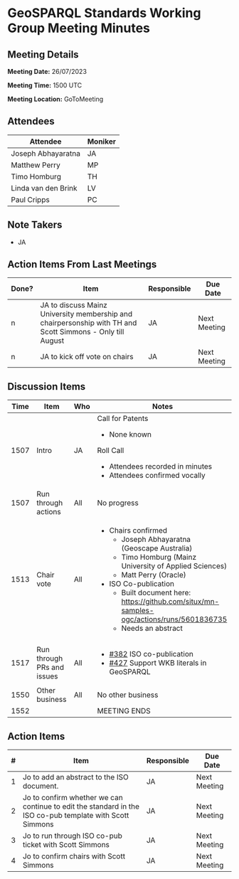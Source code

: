 # GeoSPARQL Standards Working Group Meeting Minutes
## Meeting Details
**Meeting Date:** 26/07/2023

**Meeting Time:** 1500 UTC

**Meeting Location:** GoToMeeting  

## Attendees
Attendee | Moniker |
---- | ---- |
Joseph Abhayaratna | JA |
Matthew Perry | MP |
Timo Homburg | TH |
Linda van den Brink | LV |
Paul Cripps | PC |

## Note Takers
- JA

## Action Items From Last Meetings
Done? | Item | Responsible | Due Date |
---- | ---- | ---- | --- |
n | JA to discuss Mainz University membership and chairpersonship with TH and Scott Simmons - Only till August  | JA | Next Meeting |
n | JA to kick off vote on chairs | JA | Next Meeting |

## Discussion Items
Time | Item | Who | Notes |
---- | ---- | ---- | ---- |
1507 | Intro | JA | Call for Patents<ul><li>None known</li></ul>Roll Call<ul><li>Attendees recorded in minutes</li><li>Attendees confirmed vocally</li></ul> |
1507 | Run through actions | All | No progress |
1513 | Chair vote | All | <ul><li>Chairs confirmed<ul><li>Joseph Abhayaratna (Geoscape Australia)</li><li>Timo Homburg (Mainz University of Applied Sciences)</li><li>Matt Perry (Oracle)</li></ul></li><li>ISO Co-publication<ul><li>Built document here: https://github.com/situx/mn-samples-ogc/actions/runs/5601836735</li><li>Needs an abstract</li></ul></li></ul> |
1517 | Run through PRs and issues | All | <ul><li>[#382](https://github.com/opengeospatial/ogc-geosparql/issues/382) ISO co-publication</li><li>[#427](https://github.com/opengeospatial/ogc-geosparql/issues/427) Support WKB literals in GeoSPARQL</li></ul> |
1550 | Other business | All | No other business |
1552 | | | MEETING ENDS |

## Action Items
\# | Item | Responsible | Due Date |
---- | ---- | ---- | ---- |
<span name="action_1">1</span> | Jo to add an abstract to the ISO document. | JA | Next Meeting |
<span name="action_2">2</span> | Jo to confirm whether we can continue to edit the standard in the ISO co-pub template with Scott Simmons | JA | Next Meeting |
<span name="action_3">3</span> | Jo to run through ISO co-pub ticket with Scott Simmons | JA | Next Meeting |
<span name="action_4">4</span> | Jo to confirm chairs with Scott Simmons | JA | Next Meeting |
